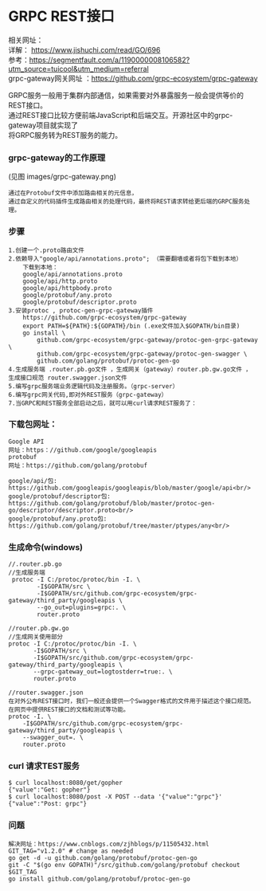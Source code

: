 # GRPC REST接口
相关网址：<br/>
详解： https://www.jishuchi.com/read/GO/696<br/>
参考：https://segmentfault.com/a/1190000008106582?utm_source=tuicool&utm_medium=referral<br/>
grpc-gateway网关网址 ：https://github.com/grpc-ecosystem/grpc-gateway<br/>


GRPC服务一般用于集群内部通信，如果需要对外暴露服务一般会提供等价的REST接口。<br/>
通过REST接口比较方便前端JavaScript和后端交互。开源社区中的grpc-gateway项目就实现了<br/>
将GRPC服务转为REST服务的能力。<br/>


### grpc-gateway的工作原理
(见图 images/grpc-gateway.png)
```text
通过在Protobuf文件中添加路由相关的元信息，
通过自定义的代码插件生成路由相关的处理代码，最终将REST请求转给更后端的GRPC服务处理。
```

### 步骤
```text
1.创建一个.proto路由文件
2.依赖导入"google/api/annotations.proto"; （需要翻墙或者将包下载到本地）
    下载到本地：
    google/api/annotations.proto
    google/api/http.proto
    google/api/httpbody.proto
    google/protobuf/any.proto
    google/protobuf/descriptor.proto
3.安装protoc , protoc-gen-grpc-gateway插件
    https://github.com/grpc-ecosystem/grpc-gateway
    export PATH=${PATH}:${GOPATH}/bin (.exe文件加入$GOPATH/bin目录)
    go install \
        github.com/grpc-ecosystem/grpc-gateway/protoc-gen-grpc-gateway \
        github.com/grpc-ecosystem/grpc-gateway/protoc-gen-swagger \
        github.com/golang/protobuf/protoc-gen-go
4.生成服务端 .router.pb.go文件 ，生成网关（gateway）router.pb.gw.go文件 ， 生成接口规范 router.swagger.json文件
5.编写grpc服务端业务逻辑代码及注册服务。（grpc-server）
6.编写grpc网关代码,即对外REST服务（grpc-gateway）
7.当GRPC和REST服务全部启动之后，就可以用curl请求REST服务了：
```

    
### 下载包网址：
```text
Google API
网址：https：//github.com/google/googleapis
protobuf
网址：https://github.com/golang/protobuf

google/api/包: https://github.com/googleapis/googleapis/blob/master/google/api<br/>
google/protobuf/descriptor包: https://github.com/golang/protobuf/blob/master/protoc-gen-go/descriptor/descriptor.proto<br/>
google/protobuf/any.proto包: https://github.com/golang/protobuf/tree/master/ptypes/any<br/>
```

### 生成命令(windows)
```text
//.router.pb.go
//生成服务端 
 protoc -I C:/protoc/protoc/bin -I. \
        -I$GOPATH/src \
        -I$GOPATH/src/github.com/grpc-ecosystem/grpc-gateway/third_party/googleapis \
        --go_out=plugins=grpc:. \
        router.proto

//router.pb.gw.go
//生成网关使用部分
protoc -I C:/protoc/protoc/bin -I. \
       -I$GOPATH/src \
       -I$GOPATH/src/github.com/grpc-ecosystem/grpc-gateway/third_party/googleapis \
       --grpc-gateway_out=logtostderr=true:. \
       router.proto

//router.swagger.json
在对外公布REST接口时，我们一般还会提供一个Swagger格式的文件用于描述这个接口规范。
在网页中提供REST接口的文档和测试等功能。
protoc -I. \
    -I$GOPATH/src/github.com/grpc-ecosystem/grpc-gateway/third_party/googleapis \
    --swagger_out=. \
    router.proto
```

### curl 请求TEST服务
```text
$ curl localhost:8080/get/gopher
{"value":"Get: gopher"}
$ curl localhost:8080/post -X POST --data '{"value":"grpc"}'
{"value":"Post: grpc"}
```

### 问题
```text
解决网址：https://www.cnblogs.com/zjhblogs/p/11505432.html
GIT_TAG="v1.2.0" # change as needed
go get -d -u github.com/golang/protobuf/protoc-gen-go
git -C "$(go env GOPATH)"/src/github.com/golang/protobuf checkout $GIT_TAG
go install github.com/golang/protobuf/protoc-gen-go
```
